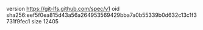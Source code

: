 version https://git-lfs.github.com/spec/v1
oid sha256:eef5f0ea815d43a56a264953569429bba7a0b55339b0d632c13c1f3731f9fec1
size 12405
